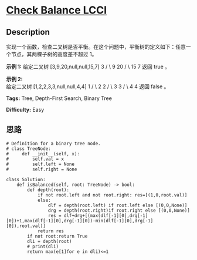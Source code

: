 # [Check Balance LCCI][title]

## Description

实现一个函数，检查二叉树是否平衡。在这个问题中，平衡树的定义如下：任意一个节点，其两棵子树的高度差不超过 1。

  
 **示例 1:**
            给定二叉树 [3,9,20,null,null,15,7]          3         / \        9  20          /  \         15   7      返回 true 。

 **示例 2:**  
            给定二叉树 [1,2,2,3,3,null,null,4,4]            1           / \          2   2         / \        3   3       / \      4   4      返回 false 。


**Tags:** Tree, Depth-First Search, Binary Tree

**Difficulty:** Easy

## 思路

``` python3
# Definition for a binary tree node.
# class TreeNode:
#     def __init__(self, x):
#         self.val = x
#         self.left = None
#         self.right = None

class Solution:
    def isBalanced(self, root: TreeNode) -> bool:
        def depth(root):
            if not root.left and not root.right: res=[(1,0,root.val)]
            else: 
                dlf = depth(root.left) if root.left else [(0,0,None)]
                drg = depth(root.right)if root.right else [(0,0,None)]
                res = dlf+drg+[(max(dlf[-1][0],drg[-1][0])+1,max(dlf[-1][0],drg[-1][0])-min(dlf[-1][0],drg[-1][0]),root.val)]
            return res
        if not root:return True
        dli = depth(root)
        # print(dli)
        return max(e[1]for e in dli)<=1        
```

[title]: https://leetcode-cn.com/problems/check-balance-lcci
